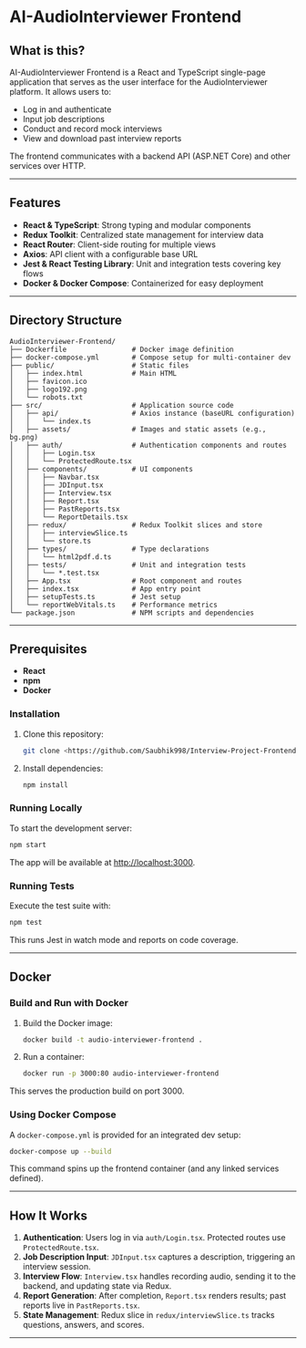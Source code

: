 # AI-AudioInterviewer Frontend

## What is this?

AI-AudioInterviewer Frontend is a React and TypeScript single-page application that serves as the user interface for the AudioInterviewer platform. It allows users to:

* Log in and authenticate
* Input job descriptions
* Conduct and record mock interviews
* View and download past interview reports

The frontend communicates with a backend API (ASP.NET Core) and other services over HTTP.

---

## Features

* **React & TypeScript**: Strong typing and modular components
* **Redux Toolkit**: Centralized state management for interview data
* **React Router**: Client-side routing for multiple views
* **Axios**: API client with a configurable base URL
* **Jest & React Testing Library**: Unit and integration tests covering key flows
* **Docker & Docker Compose**: Containerized for easy deployment

---

## Directory Structure

```
AudioInterviewer-Frontend/
├── Dockerfile                # Docker image definition
├── docker-compose.yml        # Compose setup for multi-container dev
├── public/                   # Static files
│   ├── index.html            # Main HTML
│   ├── favicon.ico
│   ├── logo192.png
│   └── robots.txt
├── src/                      # Application source code
│   ├── api/                  # Axios instance (baseURL configuration)
│   │   └── index.ts
│   ├── assets/               # Images and static assets (e.g., bg.png)
│   ├── auth/                 # Authentication components and routes
│   │   ├── Login.tsx
│   │   └── ProtectedRoute.tsx
│   ├── components/           # UI components
│   │   ├── Navbar.tsx
│   │   ├── JDInput.tsx
│   │   ├── Interview.tsx
│   │   ├── Report.tsx
│   │   ├── PastReports.tsx
│   │   └── ReportDetails.tsx
│   ├── redux/                # Redux Toolkit slices and store
│   │   ├── interviewSlice.ts
│   │   └── store.ts
│   ├── types/                # Type declarations
│   │   └── html2pdf.d.ts
│   ├── tests/                # Unit and integration tests
│   │   └── *.test.tsx
│   ├── App.tsx               # Root component and routes
│   ├── index.tsx             # App entry point
│   ├── setupTests.ts         # Jest setup
│   └── reportWebVitals.ts    # Performance metrics
└── package.json              # NPM scripts and dependencies
```

---

## Prerequisites
* **React** 
* **npm** 
* **Docker**

### Installation

1. Clone this repository:

   ```bash
   git clone <https://github.com/Saubhik998/Interview-Project-Frontend>
   ```

2. Install dependencies:

   ```bash
   npm install
   ```

### Running Locally

To start the development server:

```bash
npm start
```

The app will be available at [http://localhost:3000](http://localhost:3000).

### Running Tests

Execute the test suite with:

```bash
npm test

```

This runs Jest in watch mode and reports on code coverage.

---

## Docker

### Build and Run with Docker

1. Build the Docker image:

   ```bash
   docker build -t audio-interviewer-frontend .
   ```

2. Run a container:

   ```bash
   docker run -p 3000:80 audio-interviewer-frontend
   ```

This serves the production build on port 3000.

### Using Docker Compose

A `docker-compose.yml` is provided for an integrated dev setup:

```bash
docker-compose up --build
```

This command spins up the frontend container (and any linked services defined).

---

## How It Works

1. **Authentication**: Users log in via `auth/Login.tsx`. Protected routes use `ProtectedRoute.tsx`.
2. **Job Description Input**: `JDInput.tsx` captures a description, triggering an interview session.
3. **Interview Flow**: `Interview.tsx` handles recording audio, sending it to the backend, and updating state via Redux.
4. **Report Generation**: After completion, `Report.tsx` renders results; past reports live in `PastReports.tsx`.
5. **State Management**: Redux slice in `redux/interviewSlice.ts` tracks questions, answers, and scores.

---



